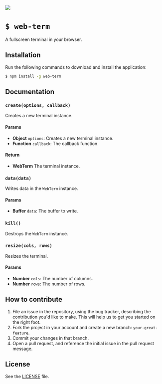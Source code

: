 ![](http://i.imgur.com/LtXIVf0.png)

# `$ web-term`
A fullscreen terminal in your browser.

## Installation
Run the following commands to download and install the application:

```sh
$ npm install -g web-term
```

## Documentation
### `create(options, callback)`
Creates a new terminal instance.

#### Params
- **Object** `options`: Creates a new terminal instance.
- **Function** `callback`: The callback function.

#### Return
- **WebTerm** The terminal instance.

### `data(data)`
Writes data in the `WebTerm` instance.

#### Params
- **Buffer** `data`: The buffer to write.

### `kill()`
Destroys the `WebTerm` instance.

### `resize(cols, rows)`
Resizes the terminal.

#### Params
- **Number** `cols`: The number of columns.
- **Number** `rows`: The number of rows.

## How to contribute
1. File an issue in the repository, using the bug tracker, describing the
   contribution you'd like to make. This will help us to get you started on the
   right foot.
2. Fork the project in your account and create a new branch:
   `your-great-feature`.
3. Commit your changes in that branch.
4. Open a pull request, and reference the initial issue in the pull request
   message.

## License
See the [LICENSE](./LICENSE) file.
